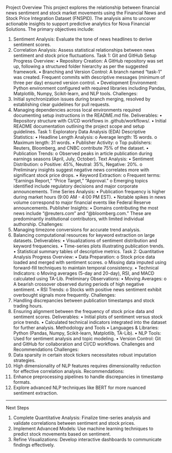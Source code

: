 Project Overview
This project explores the relationship between financial news sentiment and stock market movements using the Financial News and Stock Price Integration Dataset (FNSPID). The analysis aims to uncover actionable insights to support predictive analytics for Nova Financial Solutions. The primary objectives include:
1.	Sentiment Analysis: Evaluate the tone of news headlines to derive sentiment scores.
2.	Correlation Analysis: Assess statistical relationships between news sentiment and stock price fluctuations.
Task 1: Git and GitHub Setup
Progress Overview:
•	Repository Creation: A GitHub repository was set up, following a structured folder hierarchy as per the suggested framework.
•	Branching and Version Control: A branch named “task-1” was created. Frequent commits with descriptive messages (minimum of three per day) ensured version control.
•	Development Environment: Python environment configured with required libraries including Pandas, Matplotlib, Numpy, Scikit-learn, and NLP tools.
Challenges:
1.	Initial synchronization issues during branch merging, resolved by establishing clear guidelines for pull requests.
2.	Managing dependencies across local environments required documenting setup instructions in the README.md file.
Deliverables:
•	Repository structure with CI/CD workflows in .github/workflows/.
•	Initial README documentation outlining the project scope and setup guidelines.
Task 1: Exploratory Data Analysis (EDA)
Descriptive Statistics:
•	Headline Length Analysis:
o	Average length: 15 words.
o	Maximum length: 31 words.
•	Publisher Activity:
o	Top publishers: Reuters, Bloomberg, and CNBC contribute 75% of the dataset.
•	Publication Trends:
o	Observed peaks in article publication during earnings seasons (April, July, October).
Text Analysis:
•	Sentiment Distribution:
o	Positive: 45%, Neutral: 35%, Negative: 20%.
o	Preliminary insights suggest negative news correlates more with significant stock price drops.
•	Keyword Extraction:
o	Frequent terms: “Earnings Report,” “Price Target,” “Approval.”
o	Emerging topics identified include regulatory decisions and major corporate announcements.
Time Series Analysis:
•	Publication frequency is higher during market hours (9:00 AM - 4:00 PM EST).
•	Notable spikes in news volume correspond to major financial events like Federal Reserve announcements.
Publisher Insights:
•	Domains contributing the most news include “@reuters.com” and “@bloomberg.com.” These are predominantly institutional contributors, with limited individual authorship.
Challenges:
1.	Managing timezone conversions for accurate trend analysis.
2.	Balancing computational resources for keyword extraction on large datasets.
Deliverables:
•	Visualizations of sentiment distribution and keyword frequencies.
•	Time-series plots illustrating publication trends.
•	Statistical summary tables of descriptive metrics.
Task 2: Quantitative Analysis
Progress Overview:
•	Data Preparation:
o	Stock price data loaded and merged with sentiment scores.
o	Missing data imputed using forward-fill techniques to maintain temporal consistency.
•	Technical Indicators:
o	Moving averages (5-day and 20-day), RSI, and MACD calculated using TA-Lib.
Preliminary Observations:
•	Moving Averages:
o	A bearish crossover observed during periods of high negative sentiment.
•	RSI Trends:
o	Stocks with positive news sentiment exhibit overbought signals more frequently.
Challenges:
1.	Handling discrepancies between publication timestamps and stock trading hours.
2.	Ensuring alignment between the frequency of stock price data and sentiment scores.
Deliverables:
•	Initial plots of sentiment versus stock price trends.
•	Calculated technical indicators integrated into the dataset for further analysis.
Methodology and Tools
•	Languages & Libraries: Python (Pandas, Numpy, Scikit-learn, Matplotlib, TA-Lib).
•	NLP Tools: Used for sentiment analysis and topic modeling.
•	Version Control: Git and GitHub for collaboration and CI/CD workflows.
Challenges and Recommendations
Challenges:
1.	Data sparsity in certain stock tickers necessitates robust imputation strategies.
2.	High dimensionality of NLP features requires dimensionality reduction for effective correlation analysis.
Recommendations:
1.	Enhance preprocessing pipelines to handle discrepancies in timestamp formats.
2.	Explore advanced NLP techniques like BERT for more nuanced sentiment extraction.
________________________________________
Next Steps
1.	Complete Quantitative Analysis: Finalize time-series analysis and validate correlations between sentiment and stock prices.
2.	Implement Advanced Models: Use machine learning techniques to predict stock movements based on sentiment.
3.	Refine Visualizations: Develop interactive dashboards to communicate findings effectively.


